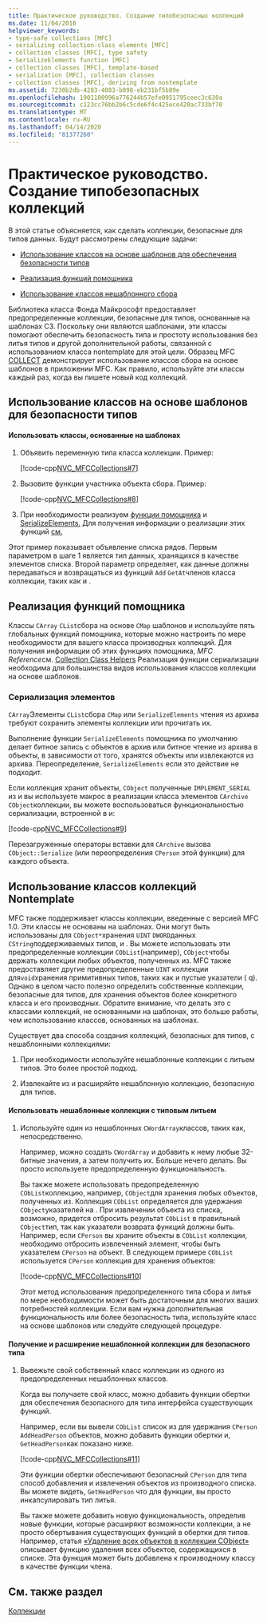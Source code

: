 ```yaml
---
title: Практическое руководство. Создание типобезопасных коллекций
ms.date: 11/04/2016
helpviewer_keywords:
- type-safe collections [MFC]
- serializing collection-class elements [MFC]
- collection classes [MFC], type safety
- SerializeElements function [MFC]
- collection classes [MFC], template-based
- serialization [MFC], collection classes
- collection classes [MFC], deriving from nontemplate
ms.assetid: 7230b2db-4283-4083-b098-eb231bf5b89e
ms.openlocfilehash: 1901100996a776244b57efe0951795ceec3c630a
ms.sourcegitcommit: c123cc76bb2b6c5cde6f4c425ece420ac733bf70
ms.translationtype: MT
ms.contentlocale: ru-RU
ms.lasthandoff: 04/14/2020
ms.locfileid: "81377260"
---
```

# <a name="how-to-make-a-type-safe-collection"></a>Практическое руководство. Создание типобезопасных коллекций

В этой статье объясняется, как сделать коллекции, безопасные для типов данных. Будут рассмотрены следующие задачи:

- [Использование классов на основе шаблонов для обеспечения безопасности типов](#_core_using_template.2d.based_classes_for_type_safety)

- [Реализация функций помощника](#_core_implementing_helper_functions)

- [Использование классов нешаблонного сбора](#_core_using_nontemplate_collection_classes)

Библиотека класса Фонда Майкрософт предоставляет предопределенные коллекции, безопасные для типов, основанные на шаблонах СЗ. Поскольку они являются шаблонами, эти классы помогают обеспечить безопасность типа и простоту использования без литья типов и другой дополнительной работы, связанной с использованием класса nontemplate для этой цели. Образец MFC [COLLECT](../overview/visual-cpp-samples.md) демонстрирует использование классов сбора на основе шаблонов в приложении MFC. Как правило, используйте эти классы каждый раз, когда вы пишете новый код коллекций.

## <a name="using-template-based-classes-for-type-safety"></a><a name="_core_using_template.2d.based_classes_for_type_safety"></a>Использование классов на основе шаблонов для безопасности типов

#### <a name="to-use-template-based-classes"></a>Использовать классы, основанные на шаблонах

1. Объявить переменную типа класса коллекции. Пример:

   [!code-cpp[NVC_MFCCollections#7](../mfc/codesnippet/cpp/how-to-make-a-type-safe-collection_1.cpp)]

1. Вызовите функции участника объекта сбора. Пример:

   [!code-cpp[NVC_MFCCollections#8](../mfc/codesnippet/cpp/how-to-make-a-type-safe-collection_2.cpp)]

1. При необходимости реализуем [функции помощника](../mfc/reference/collection-class-helpers.md) и [SerializeElements.](../mfc/reference/collection-class-helpers.md#serializeelements) Для получения информации о реализации этих функций [см.](#_core_implementing_helper_functions)

Этот пример показывает объявление списка рядов. Первым параметром в шаге 1 является тип данных, хранящихся в качестве элементов списка. Второй параметр определяет, как данные должны передаваться и возвращаться из функций `Add` `GetAt`членов класса коллекции, таких как и .

## <a name="implementing-helper-functions"></a><a name="_core_implementing_helper_functions"></a>Реализация функций помощника

Классы `CArray` `CList`сбора на основе `CMap` шаблонов и используйте пять глобальных функций помощника, которые можно настроить по мере необходимости для вашего класса производных коллекций. Для получения информации об этих функциях помощника, *MFC Reference*см. [Collection Class Helpers](../mfc/reference/collection-class-helpers.md) Реализация функции сериализации необходима для большинства видов использования классов коллекции на основе шаблонов.

### <a name="serializing-elements"></a><a name="_core_serializing_elements"></a>Сериализация элементов

`CArray`Элементы `CList`сбора `CMap` или `SerializeElements` чтения из архива требуют сохранить элементы коллекции или прочитать их.

Выполнение функции `SerializeElements` помощника по умолчанию делает битное запись с объектов в архив или битное чтение из архива в объекты, в зависимости от того, хранятся объекты или извлекаются из архива. Переопределение, `SerializeElements` если это действие не подходит.

Если коллекция хранит объекты, `CObject` полученные `IMPLEMENT_SERIAL` из и вы используете макрос в реализации класса элементов `CArchive` `CObject`коллекции, вы можете воспользоваться функциональностью сериализации, встроенной в и:

[!code-cpp[NVC_MFCCollections#9](../mfc/codesnippet/cpp/how-to-make-a-type-safe-collection_3.cpp)]

Перезагруженные операторы вставки для `CArchive` вызова `CObject::Serialize` (или переопределения `CPerson` этой функции) для каждого объекта.

## <a name="using-nontemplate-collection-classes"></a><a name="_core_using_nontemplate_collection_classes"></a>Использование классов коллекций Nontemplate

MFC также поддерживает классы коллекции, введенные с версией MFC 1.0. Эти классы не основаны на шаблонах. Они могут быть использованы для `CObject*`хранения `UINT` `DWORD`данных `CString`поддерживаемых типов, и . Вы можете использовать эти предопределенные коллекции `CObList`(например), `CObject`чтобы держать коллекции любых объектов, полученных из. MFC также предоставляет другие предопределенные `UINT` коллекции для`void`хранения примитивных типов, таких как и пустые указатели ( q). Однако в целом часто полезно определить собственные коллекции, безопасные для типов, для хранения объектов более конкретного класса и его производных. Обратите внимание, что делать это с классами коллекций, не основанными на шаблонах, это больше работы, чем использование классов, основанных на шаблонах.

Существует два способа создания коллекций, безопасных для типов, с нешаблонными коллекциями:

1. При необходимости используйте нешаблонные коллекции с литьем типов. Это более простой подход.

1. Извлекайте из и расширяйте нешаблонную коллекцию, безопасную для типов.

#### <a name="to-use-the-nontemplate-collections-with-type-casting"></a>Использовать нешаблонные коллекции с типовым литьем

1. Используйте один из нешаблонных `CWordArray`классов, таких как, непосредственно.

   Например, можно создать `CWordArray` и добавить к нему любые 32-битные значения, а затем получить их. Больше нечего делать. Вы просто используете предопределенную функциональность.

   Вы также можете использовать предопределенную `CObList`коллекцию, например, `CObject`для хранения любых объектов, полученных из. Коллекция `CObList` определяется для удержания `CObject`указателей на . При извлечении объекта из списка, возможно, придется отбросить результат `CObList` в правильный `CObject`тип, так как указатели возврата функций должны быть. Например, если `CPerson` вы храните объекты в `CObList` коллекции, необходимо отбросить извлеченный элемент, чтобы быть указателем `CPerson` на объект. В следующем примере `CObList` используется `CPerson` коллекция для хранения объектов:

   [!code-cpp[NVC_MFCCollections#10](../mfc/codesnippet/cpp/how-to-make-a-type-safe-collection_4.cpp)]

   Этот метод использования предопределенного типа сбора и литья по мере необходимости может быть достаточным для многих ваших потребностей коллекции. Если вам нужна дополнительная функциональность или более безопасность типа, используйте класс на основе шаблонов или следуйте следующей процедуре.

#### <a name="to-derive-and-extend-a-nontemplate-type-safe-collection"></a>Получение и расширение нешаблонной коллекции для безопасного типа

1. Вывежьте свой собственный класс коллекции из одного из предопределенных нешаблонных классов.

   Когда вы получаете свой класс, можно добавить функции обертки для обеспечения безопасного для типа интерфейса существующих функций.

   Например, если вы вывели `CObList` список из для удержания `CPerson` `AddHeadPerson` объектов, можно добавить функции обертки и, `GetHeadPerson`как показано ниже.

   [!code-cpp[NVC_MFCCollections#11](../mfc/codesnippet/cpp/how-to-make-a-type-safe-collection_5.h)]

   Эти функции обертки обеспечивают безопасный `CPerson` для типа способ добавления и извлечения объектов из производного списка. Вы можете видеть, `GetHeadPerson` что для функции, вы просто инкапсулировать тип литья.

   Вы также можете добавить новую функциональность, определив новые функции, которые расширяют возможности коллекции, а не просто обертывания существующих функций в обертки для типов. Например, статья [«Удаление всех объектов в коллекции CObject»](../mfc/deleting-all-objects-in-a-cobject-collection.md) описывает функцию удаления всех объектов, содержащихся в списке. Эта функция может быть добавлена к производному классу в качестве функции члена.

## <a name="see-also"></a>См. также раздел

[Коллекции](../mfc/collections.md)
